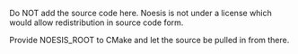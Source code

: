 Do NOT add the source code here. Noesis is not under a license which would allow redistribution in source code form.

Provide NOESIS_ROOT to CMake and let the source be pulled in from there.